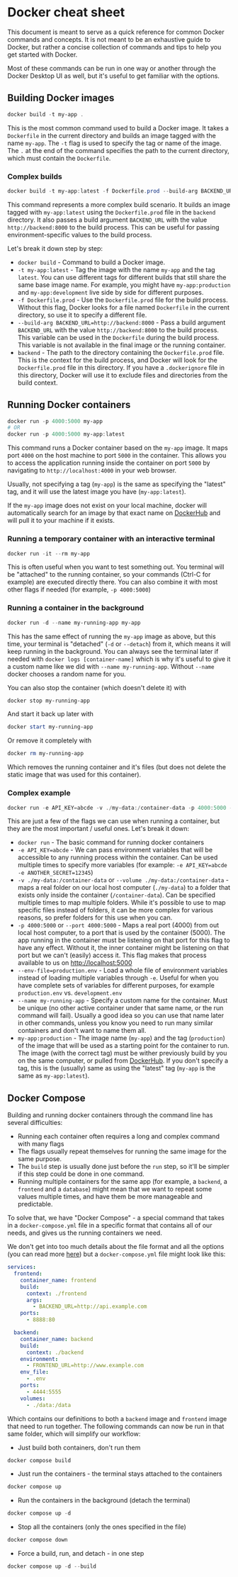 # Docker cheat sheet

This document is meant to serve as a quick reference for common Docker commands and concepts. It is not meant to be an exhaustive guide to Docker, but rather a concise collection of commands and tips to help you get started with Docker.

Most of these commands can be run in one way or another through the Docker Desktop UI as well, but it's useful to get familiar with the options.

## Building Docker images

```powershell
docker build -t my-app .
```

This is the most common command used to build a Docker image. It takes a `Dockerfile` in the current directory and builds an image tagged with the name `my-app`. The `-t` flag is used to specify the tag or name of the image. The `.` at the end of the command specifies the path to the current directory, which must contain the `Dockerfile`.

### Complex builds

```powershell
docker build -t my-app:latest -f Dockerfile.prod --build-arg BACKEND_URL=http://backend:8000 backend
```

This command represents a more complex build scenario. It builds an image tagged with `my-app:latest` using the `Dockerfile.prod` file in the `backend` directory. It also passes a build argument `BACKEND_URL` with the value `http://backend:8000` to the build process. This can be useful for passing environment-specific values to the build process.

Let's break it down step by step:

- `docker build` - Command to build a Docker image.
- `-t my-app:latest` - Tag the image with the name `my-app` and the tag `latest`. You can use different tags for different builds that still share the same base image name. For example, you might have `my-app:production` and `my-app:development` live side by side for different purposes.
- `-f Dockerfile.prod` - Use the `Dockerfile.prod` file for the build process. Without this flag, Docker looks for a file named `Dockerfile` in the current directory, so use it to specify a different file.
- `--build-arg BACKEND_URL=http://backend:8000` - Pass a build argument `BACKEND_URL` with the value `http://backend:8000` to the build process. This variable can be used in the `Dockerfile` during the build process. This variable is not available in the final image or the running container.
- `backend` - The path to the directory containing the `Dockerfile.prod` file. This is the context for the build process, and Docker will look for the `Dockerfile.prod` file in this directory. If you have a `.dockerignore` file in this directory, Docker will use it to exclude files and directories from the build context.

## Running Docker containers

```powershell
docker run -p 4000:5000 my-app
# OR
docker run -p 4000:5000 my-app:latest
```

This command runs a Docker container based on the `my-app` image. It maps port `4000` on the host machine to port `5000` in the container. This allows you to access the application running inside the container on port `5000` by navigating to `http://localhost:4000` in your web browser.

Usually, not specifying a tag (`my-app`) is the same as specifying the "latest" tag, and it will use the latest image you have (`my-app:latest`).

If the `my-app` image does not exist on your local machine, docker will automatically search for an image by that exact name on [DockerHub](http://hub.docker.com) and will pull it to your machine if it exists.

### Running a temporary container with an interactive terminal

```powershell
docker run -it --rm my-app
```

This is often useful when you want to test something out. You terminal will be "attached" to the running container, so your commands (Ctrl-C for example) are executed directly there. You can also combine it with most other flags if needed (for example, `-p 4000:5000`)

### Running a container in the background

```powershell
docker run -d --name my-running-app my-app
```

This has the same effect of running the `my-app` image as above, but this time, your terminal is "detached" (`-d` or `--detach`) from it, which means it will keep running in the background. You can always see the terminal later if needed with `docker logs [container-name]` which is why it's useful to give it a custom name like we did with `--name my-running-app`. Without `--name` docker chooses a random name for you.

You can also stop the container (which doesn't delete it) with

```powershell
docker stop my-running-app
```

And start it back up later with

```powershell
docker start my-running-app
```

Or remove it completely with

```powershell
docker rm my-running-app
```

Which removes the running container and it's files (but does not delete the static image that was used for this container).

### Complex example

```powershell
docker run -e API_KEY=abcde -v ./my-data:/container-data -p 4000:5000 --env-file=production.env --name my-running-app my-app:production
```

This are just a few of the flags we can use when running a container, but they are the most important / useful ones. Let's break it down:

- `docker run` - The basic command for running docker containers
- `-e API_KEY=abcde` - We can pass environment variables that will be accessible to any running process within the container. Can be used multiple times to specify more variables (for example: `-e API_KEY=abcde -e ANOTHER_SECRET=12345`)
- `-v ./my-data:/container-data` or `--volume ./my-data:/container-data` - maps a real folder on our local host computer (`./my-data`) to a folder that exists only inside the container (`/container-data`). Can be specified multiple times to map multiple folders. While it's possible to use to map specific files instead of folders, it can be more complex for various reasons, so prefer folders for this use when you can.
- `-p 4000:5000` or `--port 4000:5000` - Maps a real port (4000) from out local host computer, to a port that is used by the container (5000). The app running in the container must be listening on that port for this flag to have any effect. Without it, the inner container might be listening on that port but we can't (easily) access it. This flag makes that process available to us on [http://localhost:5000](http://localhost:5000)
- `--env-file=production.env` - Load a whole file of environment variables instead of loading multiple variables through `-e`. Useful for when you have complete sets of variables for different purposes, for example `production.env` vs. `development.env`
- `--name my-running-app` - Specify a custom name for the container. Must be unique (no other active container under that same name, or the run command will fail). Usually a good idea so you can use that name later in other commands, unless you know you need to run many similar containers and don't want to name them all.
- `my-app:production` - The image name (`my-app`) and the tag (`production`) of the image that will be used as a starting point for the container to run. The image (with the correct tag) must be wither previously build by you on the same computer, or pulled from [DockerHub](http://hub.docker.com). If you don't specify a tag, this is the (usually) same as using the "latest" tag (`my-app` is the same as `my-app:latest`).

## Docker Compose

Building and running docker containers through the command line has several difficulties:

- Running each container often requires a long and complex command with many flags
- The flags usually repeat themselves for running the same image for the same purpose.
- The `build` step is usually done just before the `run` step, so it'll be simpler if this step could be done in one command.
- Running multiple containers for the same app (for example, a `backend`, a `frontend` and a `database`) might mean that we want to repeat some values multiple times, and have them be more manageable and predictable.

To solve that, we have "Docker Compose" - a special command that takes in a `docker-compose.yml` file in a specific format that contains all of our needs, and gives us the running containers we need.

We don't get into too much details about the file format and all the options (you can read more [here](https://docs.docker.com/compose/)) but a `docker-compose.yml` file might look like this:

```yml
services:
  frontend:
    container_name: frontend
    build:
      context: ./frontend
      args:
        - BACKEND_URL=http://api.example.com
    ports:
      - 8888:80

  backend:
    container_name: backend
    build:
      context: ./backend
    environment:
      - FRONTEND_URL=http://www.example.com
    env_file:
      - .env
    ports:
      - 4444:5555
    volumes:
      - ./data:/data
```

Which contains our definitions to both a `backend` image and `frontend` image that need to run together. The following commands can now be run in that same folder, which will simplify our workflow:

- Just build both containers, don't run them

```powershell
docker compose build
```

- Just run the containers - the terminal stays attached to the containers

```powershell
docker compose up
```

- Run the containers in the background (detach the terminal)

```powershell
docker compose up -d
```

- Stop all the containers (only the ones specified in the file)

```powershell
docker compose down
```

- Force a build, run, and detach - in one step

```powershell
docker compose up -d --build
```
